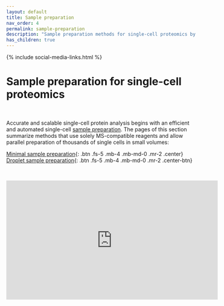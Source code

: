 ```yaml
---
layout: default
title: Sample preparation
nav_order: 4
permalink: sample-preparation
description: "Sample preparation methods for single-cell proteomics by mass-spectrometry. Automated and massively parallel sample preparation."
has_children: true
---
```

{% include social-media-links.html %}

# Sample preparation for single-cell proteomics

&nbsp;

Accurate and scalable single-cell protein analysis begins with an efficient and automated single-cell [sample preparation](https://sample-prep.slavovlab.net/). The pages of this section summarize methods that use solely MS-compatible reagents and allow parallel preparation of thousands of single cells in small volumes:

[Minimal sample preparation](mPOP){: .btn .fs-5 .mb-4 .mb-md-0 .mr-2 .center} &nbsp;
[Droplet sample preparation](nPOP){: .btn .fs-5 .mb-4 .mb-md-0 .mr-2 .center-btn}

&nbsp;

<iframe width="560" height="315" align="center" src="https://www.youtube.com/embed/chinY96ngi0" title="YouTube video player" frameborder="0" allow="accelerometer; autoplay; clipboard-write; encrypted-media; gyroscope; picture-in-picture" allowfullscreen></iframe>
